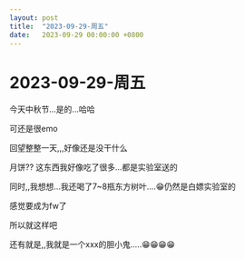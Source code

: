 ```yaml
---
layout: post
title:  "2023-09-29-周五"
date:   2023-09-29 00:00:00 +0800
---
```




# 2023-09-29-周五





今天中秋节...是的...哈哈

可还是很emo

回望整整一天,,,好像还是没干什么

月饼?? 这东西我好像吃了很多...都是实验室送的

同时,,我想想...我还喝了7~8瓶东方树叶....😁仍然是白嫖实验室的



感觉要成为fw了

所以就这样吧



还有就是,,我就是一个xxx的胆小鬼.....😁😁😁😁
